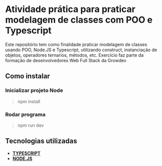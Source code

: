 # Atividade prática para praticar modelagem de classes com POO e Typescript

 Este repositório tem como finalidade praticar modelagem de classes usando POO, Node.JS e Typescript, utilizando construct, instanciação de objetos, operadores ternarios, métodos, etc. Exercício faz parte da formação de desenvolvedores Web Full Stack da Growdev

## Como instalar

### Inicializar projeto Node

> npm install

### Rodar programa

> npm run dev

## Tecnologias utilizadas

* **[TYPESCRIPT](https://www.markdownguide.org/)**
* **[NODE.JS](https://nodejs.org/en)**
